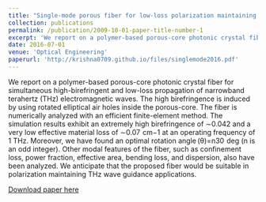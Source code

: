 ```yaml
---
title: "Single-mode porous fiber for low-loss polarization maintaining terahertz transmission"
collection: publications
permalink: /publication/2009-10-01-paper-title-number-1
excerpt: 'We report on a polymer-based porous-core photonic crystal fiber for simultaneous high-birefringent and low-loss propagation of narrowband terahertz (THz) electromagnetic waves. The high birefringence is induced by using rotated elliptical air holes inside the porous-core. The fiber is numerically analyzed with an efficient finite-element method. The simulation results exhibit an extremely high birefringence of ∼0.042 and a very low effective material loss of ∼0.07  cm−1 at an operating frequency of 1 THz. Moreover, we have found an optimal rotation angle (θ)=n30  deg (n is an odd integer). Other modal features of the fiber, such as confinement loss, power fraction, effective area, bending loss, and dispersion, also have been analyzed. We anticipate that the proposed fiber would be suitable in polarization maintaining THz wave guidance applications.'
date: 2016-07-01
venue: 'Optical Engineering'
paperurl: 'http://krishna0709.github.io/files/singlemode2016.pdf'
---
```

We report on a polymer-based porous-core photonic crystal fiber for simultaneous high-birefringent and low-loss propagation of narrowband terahertz (THz) electromagnetic waves. The high birefringence is induced by using rotated elliptical air holes inside the porous-core. The fiber is numerically analyzed with an efficient finite-element method. The simulation results exhibit an extremely high birefringence of ∼0.042 and a very low effective material loss of ∼0.07  cm−1 at an operating frequency of 1 THz. Moreover, we have found an optimal rotation angle (θ)=n30  deg (n is an odd integer). Other modal features of the fiber, such as confinement loss, power fraction, effective area, bending loss, and dispersion, also have been analyzed. We anticipate that the proposed fiber would be suitable in polarization maintaining THz wave guidance applications.

[Download paper here](http://krishna0709.github.io/files/singlemode2016.pdf)
